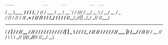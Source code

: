 
    ____             __      __           __  __       
   / __ )____ ______/ /__   / /_____     / /_/ /_  ___ 
  / __  / __ `/ ___/ //_/  / __/ __ \   / __/ __ \/ _ \
 / /_/ / /_/ / /__/ ,<    / /_/ /_/ /  / /_/ / / /  __/
/_____/\__,_/\___/_/|_|   \__/\____/   \__/_/ /_/\___/ 
   _________   __________ ____  _____ __  ______   ____
  / ____/   | / ___/ ___// __ \/ ___// / / /  _/  / / /
 / /   / /| | \__ \\__ \/ / / /\__ \/ /_/ // /   / / / 
/ /___/ ___ |___/ /__/ / /_/ /___/ / __  // /    \ \ \ 
\____/_/  |_/____/____/\____//____/_/ /_/___/     \_\_\
                                                       
